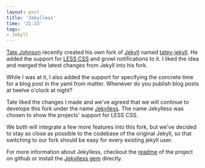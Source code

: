 ```yaml
--- 
layout: post
title: 'Jekylless'
time: '21:33'
tags: 
- Jekyll
---
```


[Tate Johnson][tatey] recently created his own fork of [Jekyll][jekyll] named [tatey-jekyll][tatey-jekyll]. He added the support for [LESS CSS][lesscss] and growl notifications to it. I liked the idea and merged the latest changes from Jekyll into his fork.

While I was at it, I also added the support for specifying the concrete time for a blog post in the yaml from matter. Whenever do you publish blog posts at twelve o'clock at night?

Tate liked the changes I made and we've agreed that we will continue to develope this fork under the name [Jekylless][jekylless]. The name Jekylless was chosen to show the projects' support for LESS CSS.

We both will integrate a few more features into this fork, but we've decided to stay as close as possible to the codebase of the original Jekyll, so that switching to our fork should be easy for every existing jekyll user.

For more information about Jekylless, checkout the [readme][jekylless] of the project on github or install the [Jekylless gem][gemcutter] directly. 

[tatey]: http://tatey.com
[tatey-jekyll]: http://tatey.com/2009/12/05/forking-jekyll-now-with-less-and-growl-notifications/
[jekyll]: http://github.com/mojombo/jekyll
[jekylless]: http://github.com/tatey/jekylless
[lesscss]: http://lesscss.org/
[gemcutter]: http://gemcutter.org/gems/jekylless